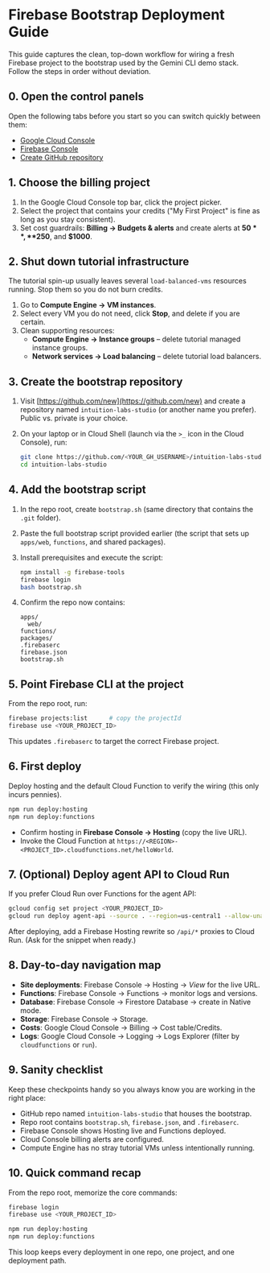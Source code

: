 # Firebase Bootstrap Deployment Guide

This guide captures the clean, top-down workflow for wiring a fresh Firebase project to the bootstrap used by the Gemini CLI demo stack. Follow the steps in order without deviation.

## 0. Open the control panels

Open the following tabs before you start so you can switch quickly between them:

- [Google Cloud Console](https://console.cloud.google.com/)
- [Firebase Console](https://console.firebase.google.com/)
- [Create GitHub repository](https://github.com/new)

## 1. Choose the billing project

1. In the Google Cloud Console top bar, click the project picker.
2. Select the project that contains your credits ("My First Project" is fine as long as you stay consistent).
3. Set cost guardrails: **Billing → Budgets & alerts** and create alerts at **$50**, **$250**, and **$1000**.

## 2. Shut down tutorial infrastructure

The tutorial spin-up usually leaves several `load-balanced-vms` resources running. Stop them so you do not burn credits.

1. Go to **Compute Engine → VM instances**.
2. Select every VM you do not need, click **Stop**, and delete if you are certain.
3. Clean supporting resources:
   - **Compute Engine → Instance groups** – delete tutorial managed instance groups.
   - **Network services → Load balancing** – delete tutorial load balancers.

## 3. Create the bootstrap repository

1. Visit [https://github.com/new](https://github.com/new) and create a repository named `intuition-labs-studio` (or another name you prefer). Public vs. private is your choice.
2. On your laptop or in Cloud Shell (launch via the `>_` icon in the Cloud Console), run:

   ```bash
   git clone https://github.com/<YOUR_GH_USERNAME>/intuition-labs-studio.git
   cd intuition-labs-studio
   ```

## 4. Add the bootstrap script

1. In the repo root, create `bootstrap.sh` (same directory that contains the `.git` folder).
2. Paste the full bootstrap script provided earlier (the script that sets up `apps/web`, `functions`, and shared packages).
3. Install prerequisites and execute the script:

   ```bash
   npm install -g firebase-tools
   firebase login
   bash bootstrap.sh
   ```

4. Confirm the repo now contains:

   ```
   apps/
     web/
   functions/
   packages/
   .firebaserc
   firebase.json
   bootstrap.sh
   ```

## 5. Point Firebase CLI at the project

From the repo root, run:

```bash
firebase projects:list      # copy the projectId
firebase use <YOUR_PROJECT_ID>
```

This updates `.firebaserc` to target the correct Firebase project.

## 6. First deploy

Deploy hosting and the default Cloud Function to verify the wiring (this only incurs pennies).

```bash
npm run deploy:hosting
npm run deploy:functions
```

- Confirm hosting in **Firebase Console → Hosting** (copy the live URL).
- Invoke the Cloud Function at `https://<REGION>-<PROJECT_ID>.cloudfunctions.net/helloWorld`.

## 7. (Optional) Deploy agent API to Cloud Run

If you prefer Cloud Run over Functions for the agent API:

```bash
gcloud config set project <YOUR_PROJECT_ID>
gcloud run deploy agent-api --source . --region=us-central1 --allow-unauthenticated --memory=1Gi --cpu=1
```

After deploying, add a Firebase Hosting rewrite so `/api/*` proxies to Cloud Run. (Ask for the snippet when ready.)

## 8. Day-to-day navigation map

- **Site deployments**: Firebase Console → Hosting → *View* for the live URL.
- **Functions**: Firebase Console → Functions → monitor logs and versions.
- **Database**: Firebase Console → Firestore Database → create in Native mode.
- **Storage**: Firebase Console → Storage.
- **Costs**: Google Cloud Console → Billing → Cost table/Credits.
- **Logs**: Google Cloud Console → Logging → Logs Explorer (filter by `cloudfunctions` or `run`).

## 9. Sanity checklist

Keep these checkpoints handy so you always know you are working in the right place:

- GitHub repo named `intuition-labs-studio` that houses the bootstrap.
- Repo root contains `bootstrap.sh`, `firebase.json`, and `.firebaserc`.
- Firebase Console shows Hosting live and Functions deployed.
- Cloud Console billing alerts are configured.
- Compute Engine has no stray tutorial VMs unless intentionally running.

## 10. Quick command recap

From the repo root, memorize the core commands:

```bash
firebase login
firebase use <YOUR_PROJECT_ID>

npm run deploy:hosting
npm run deploy:functions
```

This loop keeps every deployment in one repo, one project, and one deployment path.

